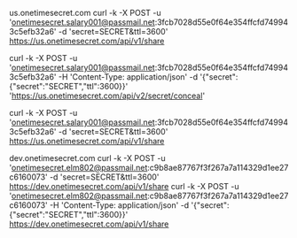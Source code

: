 
us.onetimesecret.com
curl -k -X POST -u 'onetimesecret.salary001@passmail.net:3fcb7028d55e0f64e354ffcfd749943c5efb32a6' -d 'secret=SECRET&ttl=3600' https://us.onetimesecret.com/api/v1/share

curl -k -X POST -u 'onetimesecret.salary001@passmail.net:3fcb7028d55e0f64e354ffcfd749943c5efb32a6' -H 'Content-Type: application/json' -d '{"secret":{"secret":"SECRET","ttl":3600}}' 'https://us.onetimesecret.com/api/v2/secret/conceal'

curl -k -X POST -u 'onetimesecret.salary001@passmail.net:3fcb7028d55e0f64e354ffcfd749943c5efb32a6' -d 'secret=SECRET&ttl=3600' https://us.onetimesecret.com/api/v1/share



dev.onetimesecret.com
curl -k -X POST -u 'onetimesecret.elm802@passmail.net:c9b8ae87767f3f267a7a114329d1ee27c6160073' -d 'secret=SECRET&ttl=3600' https://dev.onetimesecret.com/api/v1/share
curl -k -X POST -u 'onetimesecret.elm802@passmail.net:c9b8ae87767f3f267a7a114329d1ee27c6160073' -H 'Content-Type: application/json' -d '{"secret":{"secret":"SECRET","ttl":3600}}' https://dev.onetimesecret.com/api/v1/share
